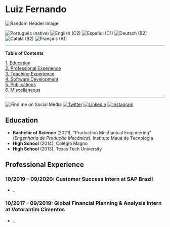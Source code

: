 # Luiz Fernando

![Random Header Image](https://source.unsplash.com/kZvmEpyfiJs/1000x200)

<!---
- 👋 Hi, I’m @luizfernandosg
- 👀 I’m interested in ...
- 🌱 I’m currently learning ...
- 💞️ I’m looking to collaborate on ...
- 📫 How to reach me ...

luizfernandosg/luizfernandosg is a ✨ special ✨ repository because its `README.md` (this file) appears on your GitHub profile.
You can click the Preview link to take a look at your changes.
--->

![Português (native)](https://img.shields.io/static/v1?label=language&message=Português%20%28native%29&color=crimson)
![English (C2)](https://img.shields.io/static/v1?label=language&message=English%20%28C1%29&color=crimson)
![Español (C1)](https://img.shields.io/static/v1?label=language&message=Español%20%28A2%29&color=crimson)
![Deutsch (B2)](https://img.shields.io/static/v1?label=language&message=Deutsch%20%28A2%29&color=crimson)
![Català (B2)](https://img.shields.io/static/v1?label=language&message=Català%20%28A2%29&color=crimson)
![Français (A1)](https://img.shields.io/static/v1?label=language&message=Français%20%28A2%29&color=crimson)

***

**Table of Contents**

[1. Education](https://github.com/luizfernandosg#education)<br>
[2. Professional Experience](https://github.com/luizfernandosg#professional-experience)<br>
[3. Teaching Experience](https://github.com/luizfernandosg#teaching-experience)<br>
[4. Software Development](https://github.com/luizfernandosg#software-development)<br>
[5. Publications](https://github.com/luizfernandosg#publications)<br>
[6. Miscellaneous](https://github.com/luizfernandosg#miscellaneous)

***

![Find me on Social Media](https://img.shields.io/static/v1?label=Find%20me%20on&message=Social%20Media&color=555)
[![Twitter](https://img.shields.io/static/v1?label=Twitter&message=@louizfe&color=1DA1F2&logo=twitter)](https://www.twitter.com/louizfe)
[![LinkedIn](https://img.shields.io/static/v1?label=LinkedIn&message=Luiz%20Fernando&color=0077B5&logo=linkedin)](https://www.linkedin.com/in/luizfernandosg/)
[![Instagram](https://img.shields.io/static/v1?label=Instagram&message=louizfe&color=E4405F&logo=instagram)](https://www.instagram.com/louizfe/)

## Education

- **Bachelor of Science** (2021), "Production Mechanical Engineering" (_Engenharia de Produção Mecânica_), Instituto Mauá de Tecnologia
- **High School** (2014), Colégio Magno
- **High School** (2013), Texas Tech University

## Professional Experience

### 10/2019 – 09/2020: Customer Success Intern at SAP Brazil

* ...

### 10/2017 – 09/2019: Global Financial Planning & Analysis Intern at Votorantim Cimentos

* ...

<!---

## Software Development

[![Zettlr](https://img.shields.io/static/v1?label=App&message=Zettlr&color=1cb27e&logo=javascript)](https://www.zettlr.com/)
[![Citr](https://img.shields.io/static/v1?label=lib&message=Citr&color=yellow&logo=javascript)](https://github.com/Zettlr/Citr/)
[![OctoberCMS PatreonList](https://img.shields.io/static/v1?label=plugin&message=PatreonList&color=red&logo=laravel)](https://github.com/nathanlesage/oc-patreonlist/)
[![OctoberCMS Campaignr](https://img.shields.io/static/v1?label=plugin&message=Campaignr&color=red&logo=laravel)](https://github.com/nathanlesage/oc-campaignr/)

### Operating Systems

![Microsoft Windows](https://img.shields.io/static/v1?label=OS&message=Microsoft%20Windows&color=0078D6&logo=windows)
![macOS](https://img.shields.io/static/v1?label=OS&message=macOS&color=999999&logo=apple)
![iOS](https://img.shields.io/static/v1?label=OS&message=iOS&color=000000&logo=ios)
![Android](https://img.shields.io/badge/OS-Android-brightgreen)
![Linux](https://img.shields.io/static/v1?label=OS&message=Linux&color=A81D33&logo=debian)

### Programming/Scripting Languages & Frameworks

![Python](https://img.shields.io/static/v1?label=lang&message=Python&color=3776AB&logo=python)

### Software & Tooling

![Jupyter Notebooks](https://img.shields.io/static/v1?label=statistics&message=Jupyter%20Notebooks&color=F37626&logo=jupyter)
![Microsoft Office](https://img.shields.io/static/v1?label=office&message=MS%20Office&color=D83B01&logo=microsoftoffice)
![LibreOffice](https://img.shields.io/static/v1?label=office&message=LibreOffice&color=18A303&logo=libreoffice)
![Visual Studio Code](https://img.shields.io/static/v1?label=editing&message=VSCode&color=007ACC&logo=visualstudiocode)
![Google Chrome](https://img.shields.io/static/v1?label=office&message=Google%20Chrome&color=4285F4&logo=googlechrome)
![Mozilla Firefox](https://img.shields.io/static/v1?label=office&message=Mozilla%20Firefox&color=FF7139&logo=firefoxbrowser)
![iMovie](https://img.shields.io/static/v1?label=video&message=iMovie&color=000000)
![LaTeX](https://img.shields.io/static/v1?label=tooling&message=LaTeX&color=008080&logo=latex)
![Pandoc](https://img.shields.io/static/v1?label=tooling&message=Pandoc&color=000000)

## Miscellaneous

Apart from my professional sociological background and my pretty strong background in software development, I also make other things from time to time.

For instance, I once [edited my own journal](https://www.dispositio-opinio.de/) with some friends, I [help a lot behind the mixing console and with networking](https://www.green-juice.de/), and I even [produced an EP](https://open.spotify.com/album/1unyh75PifL4izuB52ZbCV?si=MME-ZkFOQdyPU0NU_V3uzQ)!

Last but not least, I am also an editor of the German academic journal [Soziologiemagazin](https://soziologieblog.hypotheses.org/) and responsible for review, public relations and all the computer-ish things in the background.

-->
